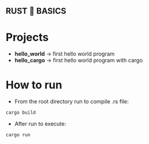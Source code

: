 ## **RUST 🦀 BASICS**

# Projects

- **hello_world** -> first hello world program
- **hello_cargo** -> first hello world program with cargo

# How to run

- From the root directory run to compile .rs file:

`cargo build`

- After run to execute:

`cargo run`

